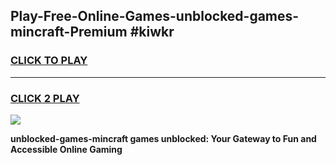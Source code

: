 
## Play-Free-Online-Games-unblocked-games-mincraft-Premium #kiwkr
<h3>
<a href="https://premium.freeplayer.one?title=unblocked-games-mincraft&ref=8M">CLICK TO PLAY</a></h3>
<hr>

<h3>
<a href="https://premium.freeplayer.one?title=unblocked-games-mincraft&ref=8M">CLICK 2 PLAY</a>
  
</h3>

<a href="https://premium.freeplayer.one?title=unblocked-games-mincraft&ref=8M"><img src="https://clearcache.store/games.png"></a>


**unblocked-games-mincraft games unblocked: Your Gateway to Fun and Accessible Online Gaming**

